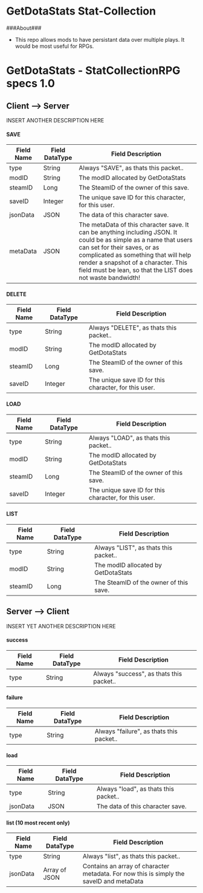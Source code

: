 GetDotaStats Stat-Collection
=====

###About###
 - This repo allows mods to have persistant data over multiple plays. It would be most useful for RPGs.

# GetDotaStats - StatCollectionRPG specs 1.0 #

## Client --> Server ##
INSERT ANOTHER DESCRIPTION HERE

#### SAVE ####
|Field Name|Field DataType|Field Description
|----------|--------------|-----------------
|type      |String        |Always "SAVE", as thats this packet..
|modID     |String        |The modID allocated by GetDotaStats
|steamID   |Long          |The SteamID of the owner of this save.
|saveID    |Integer       |The unique save ID for this character, for this user.
|jsonData  |JSON          |The data of this character save.
|metaData  |JSON          |The metaData of this character save. It can be anything including JSON. It could be as simple as a name that users can set for their saves, or as complicated as something that will help render a snapshot of a character. This field must be lean, so that the LIST does not waste bandwidth!

#### DELETE ####
|Field Name|Field DataType|Field Description
|----------|--------------|-----------------
|type      |String        |Always "DELETE", as thats this packet..
|modID     |String        |The modID allocated by GetDotaStats
|steamID   |Long          |The SteamID of the owner of this save.
|saveID    |Integer       |The unique save ID for this character, for this user.

#### LOAD ####
|Field Name|Field DataType|Field Description
|----------|--------------|-----------------
|type      |String        |Always "LOAD", as thats this packet..
|modID     |String        |The modID allocated by GetDotaStats
|steamID   |Long          |The SteamID of the owner of this save.
|saveID    |Integer       |The unique save ID for this character, for this user.

#### LIST ####
|Field Name|Field DataType|Field Description
|----------|--------------|-----------------
|type      |String        |Always "LIST", as thats this packet..
|modID     |String        |The modID allocated by GetDotaStats
|steamID   |Long          |The SteamID of the owner of this save.


## Server --> Client ##
INSERT YET ANOTHER DESCRIPTION HERE

#### success ####
|Field Name|Field DataType|Field Description
|----------|--------------|-----------------
|type      |String        |Always "success", as thats this packet..

#### failure ####
|Field Name|Field DataType|Field Description
|----------|--------------|-----------------
|type      |String        |Always "failure", as thats this packet..

#### load ####
|Field Name|Field DataType|Field Description
|----------|--------------|-----------------
|type      |String        |Always "load", as thats this packet..
|jsonData  |JSON          |The data of this character save.

#### list (10 most recent only) ####
|Field Name|Field DataType|Field Description
|----------|--------------|-----------------
|type      |String        |Always "list", as thats this packet..
|jsonData  |Array of JSON |Contains an array of character metadata. For now this is simply the saveID and metaData
